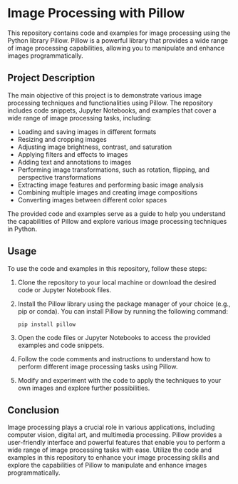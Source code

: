 # Image Processing with Pillow

This repository contains code and examples for image processing using the Python library Pillow. Pillow is a powerful library that provides a wide range of image processing capabilities, allowing you to manipulate and enhance images programmatically.

## Project Description

The main objective of this project is to demonstrate various image processing techniques and functionalities using Pillow. The repository includes code snippets, Jupyter Notebooks, and examples that cover a wide range of image processing tasks, including:

- Loading and saving images in different formats
- Resizing and cropping images
- Adjusting image brightness, contrast, and saturation
- Applying filters and effects to images
- Adding text and annotations to images
- Performing image transformations, such as rotation, flipping, and perspective transformations
- Extracting image features and performing basic image analysis
- Combining multiple images and creating image compositions
- Converting images between different color spaces

The provided code and examples serve as a guide to help you understand the capabilities of Pillow and explore various image processing techniques in Python.

## Usage

To use the code and examples in this repository, follow these steps:

1. Clone the repository to your local machine or download the desired code or Jupyter Notebook files.
2. Install the Pillow library using the package manager of your choice (e.g., pip or conda). You can install Pillow by running the following command:

   ```
   pip install pillow
   ```

3. Open the code files or Jupyter Notebooks to access the provided examples and code snippets.
4. Follow the code comments and instructions to understand how to perform different image processing tasks using Pillow.
5. Modify and experiment with the code to apply the techniques to your own images and explore further possibilities.


## Conclusion

Image processing plays a crucial role in various applications, including computer vision, digital art, and multimedia processing. Pillow provides a user-friendly interface and powerful features that enable you to perform a wide range of image processing tasks with ease. Utilize the code and examples in this repository to enhance your image processing skills and explore the capabilities of Pillow to manipulate and enhance images programmatically.
